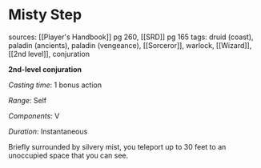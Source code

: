 # Misty Step
sources: [[Player's Handbook]] pg 260, [[SRD]] pg 165
tags: druid (coast), paladin (ancients), paladin (vengeance), [[Sorceror]], warlock, [[Wizard]], [[2nd level]], conjuration

**2nd-level conjuration**

*Casting time*: 1 bonus action

*Range*: Self

*Components*: V

*Duration*: Instantaneous

Briefly surrounded by silvery mist, you teleport up to 30 feet to an unoccupied space that you can see.
